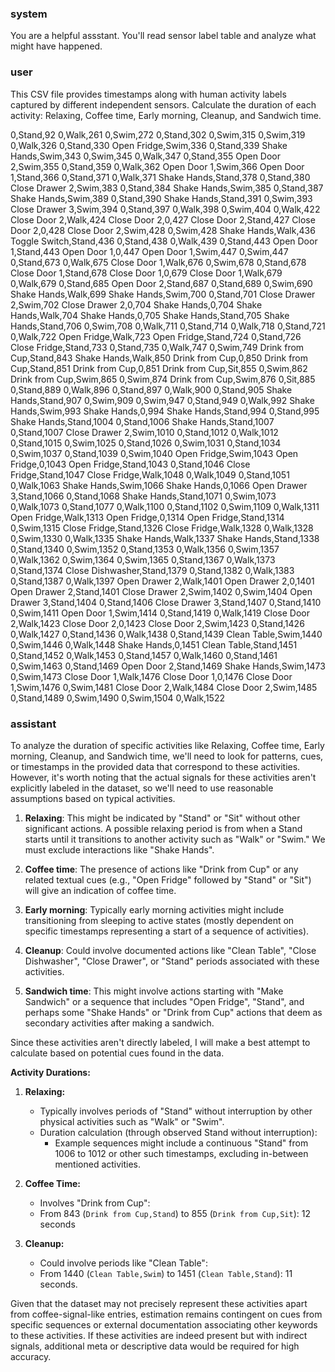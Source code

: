 ### system
You are a helpful assstant. You'll read sensor label table and analyze what might have happened.
### user

This CSV file provides timestamps along with human activity labels captured by different independent sensors.
Calculate the duration of each activity: Relaxing, Coffee time, Early morning, Cleanup, and Sandwich time.
    
0,Stand,92
0,Walk,261
0,Swim,272
0,Stand,302
0,Swim,315
0,Swim,319
0,Walk,326
0,Stand,330
Open Fridge,Swim,336
0,Stand,339
Shake Hands,Swim,343
0,Swim,345
0,Walk,347
0,Stand,355
Open Door 2,Swim,355
0,Stand,359
0,Walk,362
Open Door 1,Swim,366
Open Door 1,Stand,366
0,Stand,371
0,Walk,371
Shake Hands,Stand,378
0,Stand,380
Close Drawer 2,Swim,383
0,Stand,384
Shake Hands,Swim,385
0,Stand,387
Shake Hands,Swim,389
0,Stand,390
Shake Hands,Stand,391
0,Swim,393
Close Drawer 3,Swim,394
0,Stand,397
0,Walk,398
0,Swim,404
0,Walk,422
Close Door 2,Walk,424
Close Door 2,0,427
Close Door 2,Stand,427
Close Door 2,0,428
Close Door 2,Swim,428
0,Swim,428
Shake Hands,Walk,436
Toggle Switch,Stand,436
0,Stand,438
0,Walk,439
0,Stand,443
Open Door 1,Stand,443
Open Door 1,0,447
Open Door 1,Swim,447
0,Swim,447
0,Stand,673
0,Walk,675
Close Door 1,Walk,676
0,Swim,678
0,Stand,678
Close Door 1,Stand,678
Close Door 1,0,679
Close Door 1,Walk,679
0,Walk,679
0,Stand,685
Open Door 2,Stand,687
0,Stand,689
0,Swim,690
Shake Hands,Walk,699
Shake Hands,Swim,700
0,Stand,701
Close Drawer 2,Swim,702
Close Drawer 2,0,704
Shake Hands,0,704
Shake Hands,Walk,704
Shake Hands,0,705
Shake Hands,Stand,705
Shake Hands,Stand,706
0,Swim,708
0,Walk,711
0,Stand,714
0,Walk,718
0,Stand,721
0,Walk,722
Open Fridge,Walk,723
Open Fridge,Stand,724
0,Stand,726
Close Fridge,Stand,733
0,Stand,735
0,Walk,747
0,Swim,749
Drink from Cup,Stand,843
Shake Hands,Walk,850
Drink from Cup,0,850
Drink from Cup,Stand,851
Drink from Cup,0,851
Drink from Cup,Sit,855
0,Swim,862
Drink from Cup,Swim,865
0,Swim,874
Drink from Cup,Swim,876
0,Sit,885
0,Stand,889
0,Walk,896
0,Stand,897
0,Walk,900
0,Stand,905
Shake Hands,Stand,907
0,Swim,909
0,Swim,947
0,Stand,949
0,Walk,992
Shake Hands,Swim,993
Shake Hands,0,994
Shake Hands,Stand,994
0,Stand,995
Shake Hands,Stand,1004
0,Stand,1006
Shake Hands,Stand,1007
0,Stand,1007
Close Drawer 2,Swim,1010
0,Stand,1012
0,Walk,1012
0,Stand,1015
0,Swim,1025
0,Stand,1026
0,Swim,1031
0,Stand,1034
0,Swim,1037
0,Stand,1039
0,Swim,1040
Open Fridge,Swim,1043
Open Fridge,0,1043
Open Fridge,Stand,1043
0,Stand,1046
Close Fridge,Stand,1047
Close Fridge,Walk,1048
0,Walk,1049
0,Stand,1051
0,Walk,1063
Shake Hands,Swim,1066
Shake Hands,0,1066
Open Drawer 3,Stand,1066
0,Stand,1068
Shake Hands,Stand,1071
0,Swim,1073
0,Walk,1073
0,Stand,1077
0,Walk,1100
0,Stand,1102
0,Swim,1109
0,Walk,1311
Open Fridge,Walk,1313
Open Fridge,0,1314
Open Fridge,Stand,1314
0,Swim,1315
Close Fridge,Stand,1326
Close Fridge,Walk,1328
0,Walk,1328
0,Swim,1330
0,Walk,1335
Shake Hands,Walk,1337
Shake Hands,Stand,1338
0,Stand,1340
0,Swim,1352
0,Stand,1353
0,Walk,1356
0,Swim,1357
0,Walk,1362
0,Swim,1364
0,Swim,1365
0,Stand,1367
0,Walk,1373
0,Stand,1374
Close Dishwasher,Stand,1379
0,Stand,1382
0,Walk,1383
0,Stand,1387
0,Walk,1397
Open Drawer 2,Walk,1401
Open Drawer 2,0,1401
Open Drawer 2,Stand,1401
Close Drawer 2,Swim,1402
0,Swim,1404
Open Drawer 3,Stand,1404
0,Stand,1406
Close Drawer 3,Stand,1407
0,Stand,1410
0,Swim,1411
Open Door 1,Swim,1414
0,Stand,1419
0,Walk,1419
Close Door 2,Walk,1423
Close Door 2,0,1423
Close Door 2,Swim,1423
0,Stand,1426
0,Walk,1427
0,Stand,1436
0,Walk,1438
0,Stand,1439
Clean Table,Swim,1440
0,Swim,1446
0,Walk,1448
Shake Hands,0,1451
Clean Table,Stand,1451
0,Stand,1452
0,Walk,1453
0,Stand,1457
0,Walk,1460
0,Stand,1461
0,Swim,1463
0,Stand,1469
Open Door 2,Stand,1469
Shake Hands,Swim,1473
0,Swim,1473
Close Door 1,Walk,1476
Close Door 1,0,1476
Close Door 1,Swim,1476
0,Swim,1481
Close Door 2,Walk,1484
Close Door 2,Swim,1485
0,Stand,1489
0,Swim,1490
0,Swim,1504
0,Walk,1522

### assistant
To analyze the duration of specific activities like Relaxing, Coffee time, Early morning, Cleanup, and Sandwich time, we'll need to look for patterns, cues, or timestamps in the provided data that correspond to these activities. However, it's worth noting that the actual signals for these activities aren't explicitly labeled in the dataset, so we'll need to use reasonable assumptions based on typical activities.

1. **Relaxing**: This might be indicated by "Stand" or "Sit" without other significant actions. A possible relaxing period is from when a Stand starts until it transitions to another activity such as "Walk" or "Swim." We must exclude interactions like "Shake Hands".

2. **Coffee time**: The presence of actions like "Drink from Cup" or any related textual cues (e.g., "Open Fridge" followed by "Stand" or "Sit") will give an indication of coffee time.

3. **Early morning**: Typically early morning activities might include transitioning from sleeping to active states (mostly dependent on specific timestamps representing a start of a sequence of activities).

4. **Cleanup**: Could involve documented actions like "Clean Table", "Close Dishwasher", "Close Drawer", or "Stand" periods associated with these activities.

5. **Sandwich time**: This might involve actions starting with "Make Sandwich" or a sequence that includes "Open Fridge", "Stand", and perhaps some "Shake Hands" or "Drink from Cup" actions that deem as secondary activities after making a sandwich.

Since these activities aren't directly labeled, I will make a best attempt to calculate based on potential cues found in the data.

**Activity Durations:**

1. **Relaxing:**
   - Typically involves periods of "Stand" without interruption by other physical activities such as "Walk" or "Swim".
   - Duration calculation (through observed Stand without interruption):
     - Example sequences might include a continuous "Stand" from 1006 to 1012 or other such timestamps, excluding in-between mentioned activities.

2. **Coffee Time:**
   - Involves "Drink from Cup":
   - From 843 (`Drink from Cup,Stand`) to 855 (`Drink from Cup,Sit`): 12 seconds

3. **Cleanup:**
   - Could involve periods like "Clean Table":
   - From 1440 (`Clean Table,Swim`) to 1451 (`Clean Table,Stand`): 11 seconds.

Given that the dataset may not precisely represent these activities apart from coffee-signal-like entries, estimation remains contingent on cues from specific sequences or external documentation associating other keywords to these activities. If these activities are indeed present but with indirect signals, additional meta or descriptive data would be required for high accuracy.
